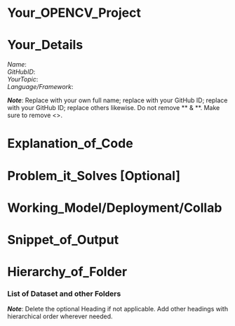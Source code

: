 # Your_OPENCV_Project

# Your_Details
  _Name_: **<Your Name>** <br />
  _GitHubID_: **<Your GitHub ID>** <br />
  _YourTopic_: **<Full name of Topic>** <br />
  _Language/Framework_: **<Full name of Framework or Language>** <br />

**_Note_**: Replace <Your Name> with your own full name; replace <Your GitHub ID> with your GitHub ID; replace <Your GitHub ID> with your GitHub ID; replace others likewise. Do not remove ** & **. Make sure to remove <>.

# Explanation_of_Code

# Problem_it_Solves [Optional]

# Working_Model/Deployment/Collab

# Snippet_of_Output

# Hierarchy_of_Folder
### List of Dataset and other Folders

**_Note_**: Delete the optional Heading if not applicable. Add other headings with hierarchical order wherever needed.

